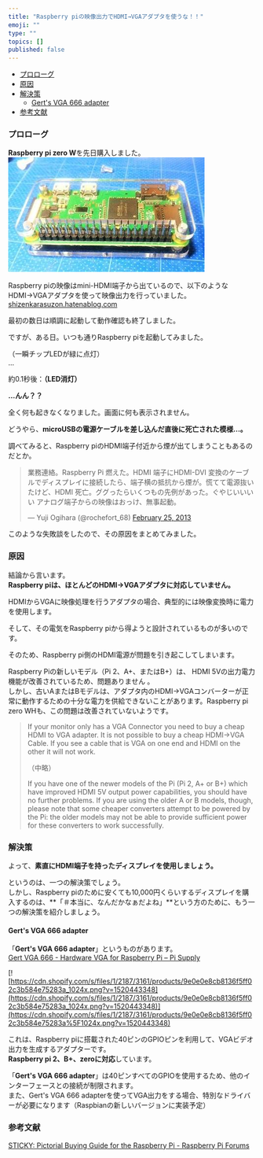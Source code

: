 ```yaml
---
title: "Raspberry piの映像出力でHDMI→VGAアダプタを使うな！！"
emoji: ""
type: ""
topics: []
published: false
---
```


* [プロローグ](#プロローグ)
* [原因](#原因)
* [解決策](#解決策)  
   * [Gert's VGA 666 adapter](#Gerts-VGA-666-adapter)
* [参考文献](#参考文献)

### プロローグ

**Raspberry pi zero W**を先日購入しました。  
![f:id:pythonjacascript:20190125080302j:plain](/images/ppythonjacascript2019012520190125080302.jpg "f:id:pythonjacascript:20190125080302j:plain")

Raspberry piの映像はmini-HDMI端子から出ているので、以下のようなHDMI→VGAアダプタを使って映像出力を行っていました。  
[shizenkarasuzon.hatenablog.com](https://shizenkarasuzon.hatenablog.com/entry/2019/01/19/232741)

  
最初の数日は順調に起動して動作確認も終了しました。

  
ですが、ある日。いつも通りRaspberry piを起動してみました。

（一瞬チップLEDが緑に点灯）  
...

約0.1秒後：**（LED消灯）**

**...んん？？**

全く何も起きなくなりました。画面に何も表示されません。

どうやら、**microUSBの電源ケーブルを差し込んだ直後に死亡された模様...。**

  
調べてみると、Raspberry piのHDMI端子付近から煙が出てしまうこともあるのだとか。

> 業務連絡。Raspberry Pi 燃えた。HDMI 端子にHDMI-DVI 変換のケーブルでディスプレイに接続したら、端子横の抵抗から煙が。慌てて電源抜いたけど、HDMI 死亡。ググったらいくつもの先例があった。ぐやじいいいい アナログ端子からの映像はおっけ、無事起動。
> 
> — Yuji Ogihara (@rochefort\_68) [February 25, 2013](https://twitter.com/rochefort%5F68/status/305968363342020608?ref%5Fsrc=twsrc%5Etfw)
  
  
このような失敗談をしたので、その原因をまとめてみました。  
  
  
### 原因

結論から言います。  
**Raspberry piは、ほとんどのHDMI→VGAアダプタに対応していません。**

HDMIからVGAに映像処理を行うアダプタの場合、典型的には映像変換時に電力を使用します。

そして、その電気をRaspberry piから得ようと設計されているものが多いのです。

そのため、Raspberry pi側のHDMI電源が問題を引き起こしてしまいます。

  
Raspberry Piの新しいモデル（Pi 2、A+、またはB+）は、 HDMI 5Vの出力電力機能が改善されているため、問題ありません 。  
しかし、古いAまたはBモデルは、アダプタ内のHDMI→VGAコンバーターが正常に動作するための十分な電力を供給できないことがあります。Raspberry pi zero WHも、この問題は改善されていないようです。  
  
> If your monitor only has a VGA Connector you need to buy a cheap HDMI to VGA adapter. It is not possible to buy a cheap HDMI->VGA Cable. If you see a cable that is VGA on one end and HDMI on the other it will not work.
> 
> （中略）
> 
> If you have one of the newer models of the Pi (Pi 2, A+ or B+) which have improved HDMI 5V output power capabilities, you should have no further problems. If you are using the older A or B models, though, please note that some cheaper converters attempt to be powered by the Pi: the older models may not be able to provide sufficient power for these converters to work successfully. 

### 解決策

よって、**素直にHDMI端子を持ったディスプレイを使用しましょう。**

  
というのは、一つの解決策でしょう。  
しかし、Raspberry piのために安くても10,000円くらいするディスプレイを購入するのは、**「＃本当に、なんだかなぁだよね」**という方のために、もう一つの解決策を紹介しましょう。  
  
  
#### Gert's VGA 666 adapter

「**Gert's VGA 666 adapter**」というものがあります。  
[Gert VGA 666 - Hardware VGA for Raspberry Pi – Pi Supply](https://uk.pi-supply.com/products/gert-vga-666-hardware-vga-raspberry-pi?lang=ja)

[![https://cdn.shopify.com/s/files/1/2187/3161/products/9e0e0e8cb8136f5ff02c3b584e75283a_1024x.png?v=1520443348](https://cdn.shopify.com/s/files/1/2187/3161/products/9e0e0e8cb8136f5ff02c3b584e75283a_1024x.png?v=1520443348)](https://cdn.shopify.com/s/files/1/2187/3161/products/9e0e0e8cb8136f5ff02c3b584e75283a%5F1024x.png?v=1520443348)

これは、Raspberry piに搭載された40ピンのGPIOピンを利用して、VGAビデオ出力を生成するアダプターです。  
**Raspberry pi 2、B+、zeroに対応**しています。

「**Gert's VGA 666 adapter**」は40ピンすべてのGPIOを使用するため、他のインターフェースとの接続が制限されます。  
また、Gert's VGA 666 adapterを使ってVGA出力をする場合、特別なドライバーが必要になります（Raspbianの新しいバージョンに実装予定）  
  
### 参考文献

[STICKY: Pictorial Buying Guide for the Raspberry Pi - Raspberry Pi Forums](https://www.raspberrypi.org/forums/viewtopic.php?f=91&t=83446)